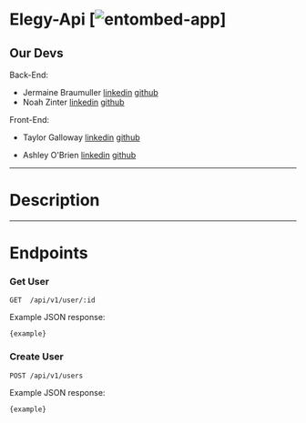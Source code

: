 # Elegy-Api [![entombed-app](https://circleci.com/gh/entombed-app/entombed_api.svg?style=svg)]

## Our Devs
Back-End:

* Jermaine Braumuller [linkedin](https://www.linkedin.com/in/j-braum) [github](https://github.com/Jaybraum/)
* Noah Zinter [linkedin](https://www.linkedin.com/in/noahzinter) [github](https://github.com/noahzinter/)


Front-End:

* Taylor Galloway [linkedin](https://www.linkedin.com/in/taylor-galloway) [github](https://github.com/tylrs/)

* Ashley O'Brien [linkedin](https://www.linkedin.com/in/ashley-o-brien-30456a51) [github](https://github.com/AshleyOh-bit/)

---

# Description


---

# Endpoints

### Get User 
``` GET  /api/v1/user/:id ```

Example JSON response: 

```
{example}
```

### Create User
``` POST /api/v1/users ```

Example JSON response: 

```
{example}
```

